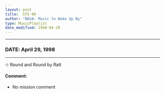 ```yaml
---
layout: post
title:  STS-90
author: "NASA: Music to Wake Up By"
type: MusicPlaylist
date_modified: 1998-04-29
---
```


----
### DATE: April 29, 1998
----
⊹ Round and Round by Ratt

#### Comment:
* No mission comment
